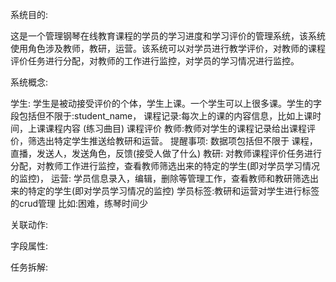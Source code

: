 系统目的:

这是一个管理钢琴在线教育课程的学员的学习进度和学习评价的管理系统，该系统使用角色涉及教师，教研，运营。该系统可以对学员进行教学评价，对教师的课程评价任务进行分配，对教师的工作进行监控，对学员的学习情况进行监控。

系统概念:

学生: 学生是被动接受评价的个体，学生上课。一个学生可以上很多课。学生的字段包括但不限于:student_name，
课程记录:每次上的课的内容信息，比如上课时间，上课课程内容 (练习曲目)
课程评价
教师:教师对学生的课程记录给出课程评价，筛选出特定学生推送给教研和运营。
提醒事项: 数据项包括但不限于 课程，直播，发送人，发送角色，反馈(接受人做了什么)
教研: 对教师课程评价任务进行分配，对教师工作进行监控，查看教师筛选出来的特定的学生(即对学员学习情况的监控)，
运营: 学员信息录入，编辑，删除等管理工作，查看教师和教研筛选出来的特定的学生(即对学员学习情况的监控)
学员标签:教研和运营对学生进行标签的crud管理 比如:困难，练琴时间少

关联动作:



字段属性:

任务拆解:
